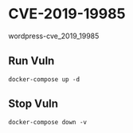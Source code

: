 # CVE-2019-19985

wordpress-cve_2019_19985

## Run Vuln

```
docker-compose up -d
```

## Stop Vuln

```
docker-compose down -v
```

